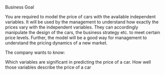 Business Goal 

You are required to model the price of cars with the available independent variables. 
It will be used by the management to understand how exactly the prices vary with the independent variables. 
They can accordingly manipulate the design of the cars, the business strategy etc. to meet certain price levels. 
Further, the model will be a good way for management to understand the pricing dynamics of a new market. 

The company wants to know:

Which variables are significant in predicting the price of a car.
How well those variables describe the price of a car
